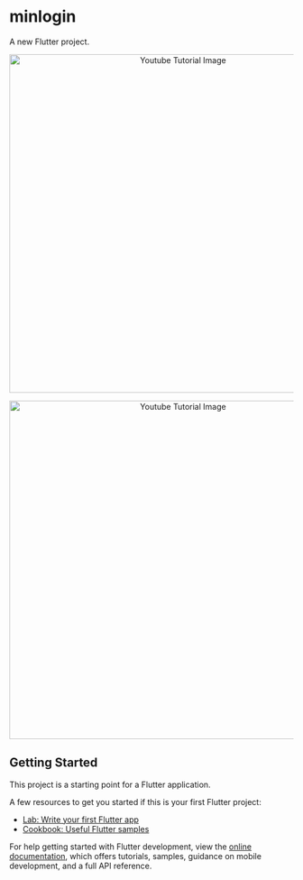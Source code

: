 # minlogin

A new Flutter project.
<p align="center">
  <img width="600" src="https://blogger.googleusercontent.com/img/b/R29vZ2xl/AVvXsEggiurWkpkKrEGEzrai-dcIoZYGxbCEq4BvhUVTs6EhrXHzBhpKc1uY_E627uQaWOivuzm60WGRgXfxGM81ctE_u01hKaUtj-QMiAdD4dPaPI1kBzyl-Pp7V7D8SKH1d2p6b1xeeWrpx9xfsFRKaniHR8kYB8kZgHzZpnmOcHL_UDSuFkrioLioGqUzIQ/s1600/Screenshot_1668397784.png" alt="Youtube Tutorial Image">
</p>

<p align="center">
  <img width="600" src="https://blogger.googleusercontent.com/img/b/R29vZ2xl/AVvXsEgd6rDcr24phdWwS1bCOdTmpF_iP80zSAS0EXr99coBuemSBDNKSc-7GHEF5knlWReAHNxr0M7L1sophDU-JNJpc8R-Wm8aayGFDGlfiO4Dv2Kt1cLYb78hhazfb1wNkGpc3d1qSF9AnfJNCzR_XskkYvJox3DprQOsZ2ueQupxzPt7iLE-HdF4jI-F8A/s1600/Screenshot_1668397841.png" alt="Youtube Tutorial Image">
</p>

## Getting Started

This project is a starting point for a Flutter application.

A few resources to get you started if this is your first Flutter project:

- [Lab: Write your first Flutter app](https://docs.flutter.dev/get-started/codelab)
- [Cookbook: Useful Flutter samples](https://docs.flutter.dev/cookbook)

For help getting started with Flutter development, view the
[online documentation](https://docs.flutter.dev/), which offers tutorials,
samples, guidance on mobile development, and a full API reference.
